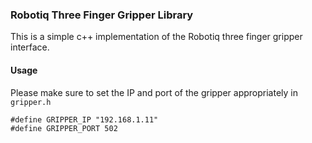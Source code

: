 ### Robotiq Three Finger Gripper Library

This is a simple c++ implementation of the Robotiq three finger gripper interface.

#### Usage

Please make sure to set the IP and port of the gripper appropriately in `gripper.h`

```
#define GRIPPER_IP "192.168.1.11"
#define GRIPPER_PORT 502
```
